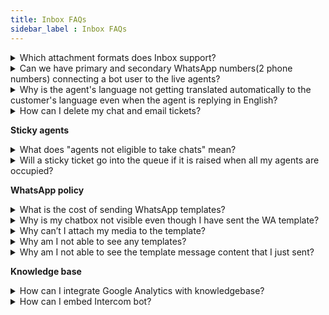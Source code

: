 ```yaml
---
title: Inbox FAQs
sidebar_label : Inbox FAQs
---
```




<details>
<summary> 
Which attachment formats does Inbox support?
</summary>
<div>
In the chat or email conversation, customers, agents, and admins have the ability to attach files of these formats: <br/> JPEG, JPG, PNG, GIF, PDF, TXT, DOC, PPT, DOCX, PPTX, XLS, XLSX, CSV, TSV, ZIP, JSON, MP4, MP3, WAV, AAC, M4A, SVG, 3GP, and MOV. <br/>
However, there is a 25MB size-limit on the files you can send. </div>
</details>


<details>
<summary> 
Can we have primary and secondary WhatsApp numbers(2 phone numbers) connecting a bot user to the live agents? </summary>
<div>
Each bot has only one inbox, the bot can have multiple Whatsapp numbers activated, and the agent queries will be directed to the bot's Inbox. Hence, all Whatsapp numbers are sourced to the same Inbox module, and agents will be assigned with live chats from any of the numbers.
</div>
</details>
    
    
<details>
<summary> Why is the agent's language not getting translated automatically to the customer's language even when the agent is replying in English?
</summary>
<div>
    
You can set the default language of the agent to English in <b>Inbox</b> > <b>Settings</b> > <b>Team</b> > <b>Agents</b>. Open the agent profile and select the <b>Default Language</b>. Click <a href= "https://docs.yellow.ai/docs/platform_concepts/inbox/inbox-settings/team/agents#11-editmodify-existing-agent-properties" >here</a> to learn more. 
    
</div>
</details>
  
<details>
<summary> How can I delete my chat and email tickets? </summary>
<div>
Inbox Agent or Admin cannot delete any tickets from Inbox. Tickets can only be deleted from the database. 
</div>
</details>


**Sticky agents** 

<details>
<summary> What does "agents not eligible to take chats" mean? </summary>
<div>
Agents are considered to be not eligible for assignment when the agent status is currently offline/busy/away and when the agent has no vacant concurrency to assign chats.
</div>
</details>

<details>
<summary> Will a sticky ticket go into the queue if it is raised when all my agents are occupied? </summary>
<div>
Sticky tickets will not go into the queue even if the group queue is turned ON. When an agent is at maximum concurrency OR busy/away/offline they are considered to be not eligible and will be skipped in consideration. It is recommended to a higher number than the set chat concurrency.
</div>
</details>


**WhatsApp policy**   


<details>
<summary> What is the cost of sending WhatsApp templates? </summary>
<div>
 Whatsapp charges a per-message fee for all the templates sent outside the 24 hr session based on the number of messages & country you send to. Click <a href= "https://developers.facebook.com/docs/whatsapp/pricing" > here </a> to learn more.   
</div>
</details>


<details>
<summary> Why is my chatbox not visible even though I have sent the WA template? </summary>
<div>
Just sending out the template message will not reinitiate the 24 hr window. The end-user has to reply back in the conversation.    
</div>
</details>

<details>
<summary> Why can’t I attach my media to the template? </summary>
<div>
You cannot change the type of media once the template is approved. Also, you can only send out the following types of media:  
<b> Image </b> - Jpeg or png format not more than 5MB, <b> Video </b> - MP4 video not more than 16MB, <b> Document </b> - PDF.  
</div>
</details>


<details>
<summary> Why am I not able to see any templates? </summary>
<div>
There are two reasons why you are not able to see any WhatsApp templates within your  Inbox:  None of your templates are approved by WhatsApp yet or you have not created any templates yet.  
</div>
</details>

<details>
<summary> Why am I not able to see the template message content that I just sent? </summary>
<div>
WhatsApp templates created with <a href="https://developers.facebook.com/docs/whatsapp/pricing">hsm</a>  object will not be displayed with the actual content inside Inbox. However templates created with <a href="https://developers.facebook.com/docs/whatsapp/pricing"> template </a> object will be displayed inside Inbox. If you are not seeing the actual template content, then the template you sent out is most likely created with hsm object. 
	
</div>
</details> 

**Knowledge base**

<details>
<summary> How can I integrate Google Analytics with knowledgebase?</summary>
<div>
We do not support a native integration for Google Analytics in v1 KB integrations. However you can integrate Google Analytics(GA) by connecting GA to a GTM account and then use Inbox KB's GTM Integration to avail the data.
</div>
</details>


<details>
<summary> How can I embed Intercom bot? </summary>
<div>
Use Chatbot integration to add the intercom bot source code.
</div>
</details>


